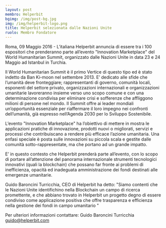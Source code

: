 ```yaml
---
layout: post
membro: Helperbit
bgimg: /img/post-bg.jpg
img: /img/helperbit-logo.png
title: Helperbit selezionata dalle Nazioni Unite
ruolo: Membro Fondatore
---
```


Roma, 09 Maggio 2016 - L’italiana Helperbit annuncia di essere tra i 100 espositori che prenderanno parte all’evento "Innovation Marketplace" del World Humanitarian Summit, organizzato dalle Nazioni Unite in data 23 e 24 Maggio ad Istanbul in Turchia.

Il World Humanitarian Summit è il primo Vertice di questo tipo ed è stato indetto da Ban Ki-moon nel settembre 2013. E’ dedicato alle sfide che l’umanità deve fronteggiare; rappresentanti di governo, comunità locali, esponenti del settore privato, organizzazioni internazionali e organizzazioni umanitarie lavoreranno insieme verso uno scopo comune e con una determinazione condivisa per eliminare crisi e sofferenze che affliggono milioni di persone nel mondo. Il Summit offre ai leader mondiali un’opportunità essenziale per riaffermare il loro impegno nei confronti dell’umanità, già espresso nell’Agenda 2030 per lo Sviluppo Sostenibile.

L’evento "Innovation Marketplace" ha l’obiettivo di mettere in mostra le applicazioni pratiche di innovazione, prodotti nuovi o migliorati, servizi e processi che contribuiscano a rendere più efficace l’azione umanitaria. Una enfasi speciale è posta sulle innovazioni su piccola scala e gestite dalle comunità sotto-rappresentate, ma che portano ad un grande impatto.

E’ in questo contesto che Helperbit prenderà parte all’evento, con lo scopo di portare all’attenzione del panorama internazionale strumenti tecnologici innovativi (quali la blockchain) che possano far fronte ai problemi di inefficienza, opacità ed inadeguata amministrazione dei fondi destinati alle emergenze umanitarie.

Guido Baroncini Turricchia, CEO di Helperbit ha detto: "Siamo contenti che le Nazioni Unite identifichino nella Blockchain un campo di ricerca promettente, e che abbiano trovato in Helperbit un progetto degno di essere condiviso come applicazione positiva che offre trasparenza e efficienza nella gestione dei fondi in campo umanitario "



Per ulteriori informazioni contattare:
Guido Baroncini Turricchia [guido@helperbit.com](mailto:guido@helperbit.com)

